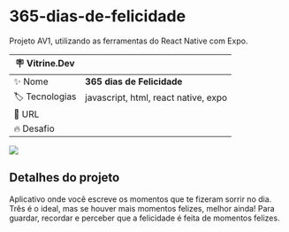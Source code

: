 # 365-dias-de-felicidade

Projeto AV1, utilizando as ferramentas do React Native com Expo.

| :placard: Vitrine.Dev |     |
| -------------  | --- |
| :sparkles: Nome        | **365 dias de Felicidade**
| :label: Tecnologias | javascript, html, react native, expo
| :rocket: URL         | 
| :fire: Desafio     | 

<!-- Inserir imagem com a #vitrinedev ao final do link -->
![](C:\Projetos\programacao-dispositivos-moveis\365-dias-de-felicidade\365-TelaInicial\assets\icon.png)

## Detalhes do projeto

<!--Textos e imagens que descrevam seu projeto, suas conquistas, seus desafios, próximos passos, etc...-->
Aplicativo onde você escreve os momentos que te fizeram sorrir no dia. Três é o ideal, mas se houver mais momentos felizes, melhor ainda! Para guardar, recordar e perceber que a felicidade é feita de momentos felizes.
